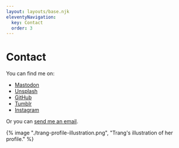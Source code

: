 ```yaml
---
layout: layouts/base.njk
eleventyNavigation:
  key: Contact
  order: 3
---
```


# Contact

You can find me on: 

- <a rel="me" href="https://mas.to/@tomatosoul" target="_blank">Mastodon</a>
- <a rel="me" href="https://unsplash.com/@heycharlo" target="_blank">Unsplash</a>
- <a href="https://github.com/itstrangvu" target="_blank">GitHub</a>
- <a href="https://wakamidori.tumblr.com/" target="_blank">Tumblr</a>
- <a href="https://www.instagram.com/pagedeciel/" target="_blank">Instagram</a>


Or you can <a href="mailto:thientrangvu@proton.me?subject=Hi there">send me an email</a>.

{% image "./trang-profile-illustration.png", "Trang's illustration of her profile." %}